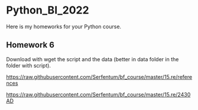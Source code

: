 # Python_BI_2022

Here is my homeworks for your Python course.

## Homework 6 

Download with wget the script and the data (better in data folder in the folder with script).

https://raw.githubusercontent.com/Serfentum/bf_course/master/15.re/references

https://raw.githubusercontent.com/Serfentum/bf_course/master/15.re/2430AD
